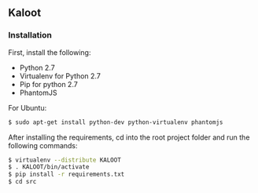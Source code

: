 ## Kaloot

### Installation

First, install the following:
  * Python 2.7
  * Virtualenv for Python 2.7
  * Pip for python 2.7
  * PhantomJS

For Ubuntu:
```bash
$ sudo apt-get install python-dev python-virtualenv phantomjs
```

After installing the requirements, cd into the root project folder and run the following commands:
```bash
$ virtualenv --distribute KALOOT
$ . KALOOT/bin/activate
$ pip install -r requirements.txt
$ cd src
```
